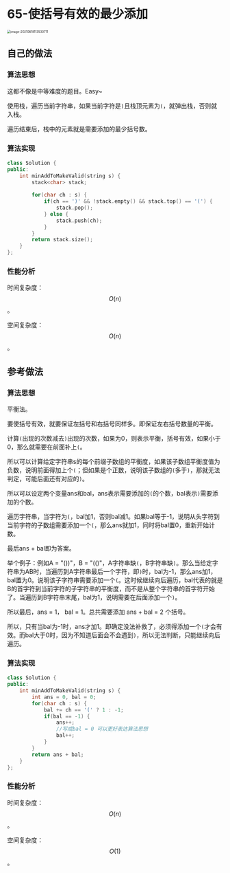 # 65-使括号有效的最少添加

<img src="https://crayon-1302863897.cos.ap-beijing.myqcloud.com/image/image-20210618113533711.png" alt="image-20210618113533711" style="zoom:50%;" />



## 自己的做法

### 算法思想

这都不像是中等难度的题目。Easy~

使用栈，遍历当前字符串，如果当前字符是`)`且栈顶元素为`(`，就弹出栈，否则就入栈。

遍历结束后，栈中的元素就是需要添加的最少括号数。



### 算法实现

```c++
class Solution {
public:
    int minAddToMakeValid(string s) {
        stack<char> stack;
        
        for(char ch : s) {
            if(ch == ')' && !stack.empty() && stack.top() == '(') {
                stack.pop();
            } else {
                stack.push(ch);
            }
        }
        return stack.size();
    }
};
```



### 性能分析

时间复杂度：$$O(n)$$。

空间复杂度：$$O(n)$$。





## 参考做法

### 算法思想

平衡法。



要使括号有效，就要保证左括号和右括号同样多。即保证左右括号数量的平衡。

计算`(`出现的次数减去`)`出现的次数，如果为0，则表示平衡，括号有效，如果小于0，那么就需要在前面补上`(`。

所以可以计算给定字符串s的每个前缀子数组的平衡度，如果该子数组平衡度值为负数，说明前面得加上个`(`；但如果是个正数，说明该子数组的`(`多于`)`，那就无法判定，可能后面还有对应的`)`。

所以可以设定两个变量ans和bal，ans表示需要添加的`(`的个数，bal表示`)`需要添加的个数。

遍历字符串，当字符为`(`，bal加1，否则bal减1。如果bal等于-1，说明从头字符到当前字符的子数组需要添加一个`(`，那么ans就加1，同时将bal置0，重新开始计数。

最后ans + bal即为答案。



举个例子：例如A = "())"，B = "(()"，A字符串缺`(`，B字符串缺`)`。那么当给定字符串为AB时，当遍历到A字符串最后一个字符，即`)`时，bal为-1，那么ans加1，bal置为0。说明该子字符串需要添加一个`(`。这时候继续向后遍历，bal代表的就是B的首字符到当前字符的子字符串的平衡度，而不是从整个字符串的首字符开始了。当遍历到B字符串末尾，bal为1，说明需要在后面添加一个`)`。

所以最后，ans = 1， bal = 1。总共需要添加 ans + bal =  2 个括号。

所以，只有当bal为-1时，ans才加1。即确定没法补救了，必须得添加一个`(`才会有效。而bal大于0时，因为不知道后面会不会遇到`)`，所以无法判断，只能继续向后遍历。



### 算法实现

```c++
class Solution {
public:
    int minAddToMakeValid(string s) {
        int ans = 0, bal = 0;
        for(char ch : s) {
            bal += ch == '(' ? 1 : -1;
            if(bal == -1) {
                ans++;
                //写成bal = 0 可以更好表达算法思想
                bal++;
            }
        }
        return ans + bal;
    }
};
```



### 性能分析

时间复杂度：$$O(n)$$。

空间复杂度：$$O(1)$$。





